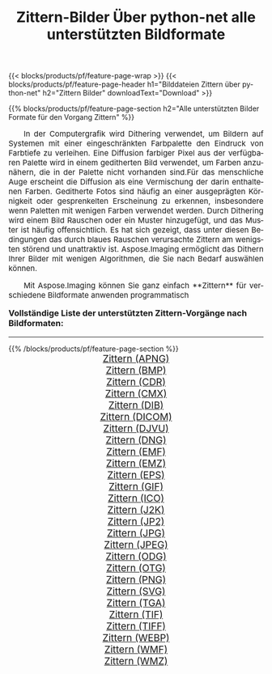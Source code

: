 ﻿---
title: Zittern-Bilder Über python-net alle unterstützten Bildformate 
weight: 3920
url: /de/python-net/dither/ 
lang: de
langdirlevel: 2
locales: zh-hans,ja,it,ru,de,es,fr,nl,id,lt,pl,pt,vi,tr,ko,zh-hant,ar,hi,th,sv,cs,uk,he
description: Mit Aspose.Imaging können Sie ganz einfach Zittern Bilder über python-net
---

{{< blocks/products/pf/feature-page-wrap >}}
{{< blocks/products/pf/feature-page-header h1="Bilddateien Zittern über python-net" h2="Zittern Bilder" downloadText="Download" >}}


{{% blocks/products/pf/feature-page-section  h2="Alle unterstützten Bilder Formate für den Vorgang Zittern" %}}
<p align="justify" style="text-indent:2em;font-size:15px;">
In der Computergrafik wird Dithering verwendet, um Bildern auf Systemen mit einer eingeschränkten Farbpalette den Eindruck von Farbtiefe zu verleihen. Eine Diffusion farbiger Pixel aus der verfügbaren Palette wird in einem geditherten Bild verwendet, um Farben anzunähern, die in der Palette nicht vorhanden sind.Für das menschliche Auge erscheint die Diffusion als eine Vermischung der darin enthaltenen Farben. Geditherte Fotos sind häufig an einer ausgeprägten Körnigkeit oder gesprenkelten Erscheinung zu erkennen, insbesondere wenn Paletten mit wenigen Farben verwendet werden. Durch Dithering wird einem Bild Rauschen oder ein Muster hinzugefügt, und das Muster ist häufig offensichtlich. Es hat sich gezeigt, dass unter diesen Bedingungen das durch blaues Rauschen verursachte Zittern am wenigsten störend und unattraktiv ist. Aspose.Imaging ermöglicht das Dithern Ihrer Bilder mit wenigen Algorithmen, die Sie nach Bedarf auswählen können.
</p>
<p align="justify" style="text-indent:2em;font-size:15px;">
Mit Aspose.Imaging können Sie ganz einfach **Zittern** für verschiedene Bildformate anwenden programmatisch
</p>
<h3 style="margin-top:16px;">
Vollständige Liste der unterstützten Zittern-Vorgänge nach Bildformaten:
</h3>
<hr/>
{{% /blocks/products/pf/feature-page-section %}}
<div class="container-fluid productfamilypage bg-gray">
    <div class="convertypes bg-gray agp-content section">
        <div class="container">
		<div class="row other-converters" style="gap: 10px;font-size: 19px;text-align:center;">
		    <div class='col-md-3 other-converter remove-lp remove-rp'><a href="/imaging/de/python-net/dither/apng/" style="padding:15px;">Zittern (APNG)</a></div><div class='col-md-3 other-converter remove-lp remove-rp'><a href="/imaging/de/python-net/dither/bmp/" style="padding:15px;">Zittern (BMP)</a></div><div class='col-md-3 other-converter remove-lp remove-rp'><a href="/imaging/de/python-net/dither/cdr/" style="padding:15px;">Zittern (CDR)</a></div><div class='col-md-3 other-converter remove-lp remove-rp'><a href="/imaging/de/python-net/dither/cmx/" style="padding:15px;">Zittern (CMX)</a></div><div class='col-md-3 other-converter remove-lp remove-rp'><a href="/imaging/de/python-net/dither/dib/" style="padding:15px;">Zittern (DIB)</a></div><div class='col-md-3 other-converter remove-lp remove-rp'><a href="/imaging/de/python-net/dither/dicom/" style="padding:15px;">Zittern (DICOM)</a></div><div class='col-md-3 other-converter remove-lp remove-rp'><a href="/imaging/de/python-net/dither/djvu/" style="padding:15px;">Zittern (DJVU)</a></div><div class='col-md-3 other-converter remove-lp remove-rp'><a href="/imaging/de/python-net/dither/dng/" style="padding:15px;">Zittern (DNG)</a></div><div class='col-md-3 other-converter remove-lp remove-rp'><a href="/imaging/de/python-net/dither/emf/" style="padding:15px;">Zittern (EMF)</a></div><div class='col-md-3 other-converter remove-lp remove-rp'><a href="/imaging/de/python-net/dither/emz/" style="padding:15px;">Zittern (EMZ)</a></div><div class='col-md-3 other-converter remove-lp remove-rp'><a href="/imaging/de/python-net/dither/eps/" style="padding:15px;">Zittern (EPS)</a></div><div class='col-md-3 other-converter remove-lp remove-rp'><a href="/imaging/de/python-net/dither/gif/" style="padding:15px;">Zittern (GIF)</a></div><div class='col-md-3 other-converter remove-lp remove-rp'><a href="/imaging/de/python-net/dither/ico/" style="padding:15px;">Zittern (ICO)</a></div><div class='col-md-3 other-converter remove-lp remove-rp'><a href="/imaging/de/python-net/dither/j2k/" style="padding:15px;">Zittern (J2K)</a></div><div class='col-md-3 other-converter remove-lp remove-rp'><a href="/imaging/de/python-net/dither/jp2/" style="padding:15px;">Zittern (JP2)</a></div><div class='col-md-3 other-converter remove-lp remove-rp'><a href="/imaging/de/python-net/dither/jpg/" style="padding:15px;">Zittern (JPG)</a></div><div class='col-md-3 other-converter remove-lp remove-rp'><a href="/imaging/de/python-net/dither/jpeg/" style="padding:15px;">Zittern (JPEG)</a></div><div class='col-md-3 other-converter remove-lp remove-rp'><a href="/imaging/de/python-net/dither/odg/" style="padding:15px;">Zittern (ODG)</a></div><div class='col-md-3 other-converter remove-lp remove-rp'><a href="/imaging/de/python-net/dither/otg/" style="padding:15px;">Zittern (OTG)</a></div><div class='col-md-3 other-converter remove-lp remove-rp'><a href="/imaging/de/python-net/dither/png/" style="padding:15px;">Zittern (PNG)</a></div><div class='col-md-3 other-converter remove-lp remove-rp'><a href="/imaging/de/python-net/dither/svg/" style="padding:15px;">Zittern (SVG)</a></div><div class='col-md-3 other-converter remove-lp remove-rp'><a href="/imaging/de/python-net/dither/tga/" style="padding:15px;">Zittern (TGA)</a></div><div class='col-md-3 other-converter remove-lp remove-rp'><a href="/imaging/de/python-net/dither/tif/" style="padding:15px;">Zittern (TIF)</a></div><div class='col-md-3 other-converter remove-lp remove-rp'><a href="/imaging/de/python-net/dither/tiff/" style="padding:15px;">Zittern (TIFF)</a></div><div class='col-md-3 other-converter remove-lp remove-rp'><a href="/imaging/de/python-net/dither/webp/" style="padding:15px;">Zittern (WEBP)</a></div><div class='col-md-3 other-converter remove-lp remove-rp'><a href="/imaging/de/python-net/dither/wmf/" style="padding:15px;">Zittern (WMF)</a></div><div class='col-md-3 other-converter remove-lp remove-rp'><a href="/imaging/de/python-net/dither/wmz/" style="padding:15px;">Zittern (WMZ)</a></div>
                </div>
        </div>
    </div>
</div>
<br/>
